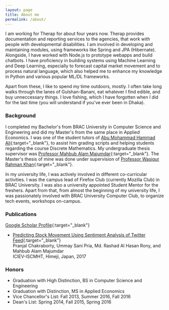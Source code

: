 ```yaml
---
layout: page
title: About me
permalink: /about/
---
```


I am working for Therap for about four years now. Therap provides documentation and reporting services to the agencies, that work with people with developmental disabilities. I am involved in developing and maintaining modules, using frameworks like Spring and JPA (Hibernate). Alongside, I have worked with Node.js to prototype webapps and build chatbots. I have proficiency in building systems using Machine Learning and Deep Learning, especially to forecast capital market movement and to process natural language, which also helped me to enhance my knowledge in Python and various popular ML/DL frameworks.

Apart from these, I like to spend my time outdoors, mostly. I often take long walks through the lanes of Gulshan-Banani, eat whatever I find edible, and buy unneccessary things. I love fishing, which I have forgotten when I did for the last time (you will understand if you've ever been in Dhaka).

### Background

I completed my Bachelor's from BRAC University in Computer Science and Engineering and did my Master's from the same place in Applied Economics. I was one of the student tutors of [Abu Mohammad Hammad Ali](https://www.linkedin.com/in/hammad-ali-7a88915/){:target="_blank"}, to assist him grading scripts and helping students regarding the course Discrete Mathematics. My undergraduate thesis supervisor was [Professor Mahbub Alam Majumdar](https://www.bracu.ac.bd/about/people/mahbubul-alam-majumdar-phd){:target="_blank"}. The Master's thesis of mine was done under supervision of [Professor Wasiqur Rahman Khan](https://www.bracu.ac.bd/about/people/wasiqur-rahman-khan-phd){:target="_blank"}.

In my university life, I was actively involved in different co-curricular activities. I was the campus lead of Firefox Club (currently Mozilla Club) in BRAC University. I was also a university appointed Student Mentor for the freshers. Apart from that, from almost the beginning of my university life, I was passionately involved with BRAC University Computer Club, to organize tech events, workshops on-campus.

### Publications

[Google Scholar Profile](https://scholar.google.com/citations?user=wKoiKCgAAAAJ&hl=en){:target="_blank"}

*   [Predicting Stock Movement Using Sentiment Analysis of Twitter Feed](https://ieeexplore.ieee.org/abstract/document/8338584){:target="_blank"}\
    Pranjal Chakraborty, Ummay Sani Pria, Md. Rashad Al Hasan Rony, and Mahbub Alam Majumdar\
    ICIEV-ISCMHT, Himeji, Japan, 2017

### Honors

* Graduation with High Distinction, BS in Computer Science and Engineering
* Graduation with Distinction, MS in Applied Economics
* Vice Chancellor's List: Fall 2013, Summer 2016, Fall 2016
* Dean's List: Spring 2014, Fall 2015, Spring 2016
